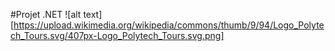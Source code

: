 #Projet .NET
![alt text][https://upload.wikimedia.org/wikipedia/commons/thumb/9/94/Logo_Polytech_Tours.svg/407px-Logo_Polytech_Tours.svg.png]
